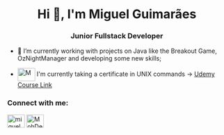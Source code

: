 <h1 align="center">Hi 👋, I'm Miguel Guimarães</h1>
<h3 align="center">Junior Fullstack Developer</h3>

- 🌱 I’m currently working with projects on Java like the Breakout Game, OzNightManager and developing some new skills;

- <a href="(https://www.udemy.com/share/107kpg3@mbzaexMHwrgjnDqstSr6NxzhFAb-_jQErIQ1myk7W-dpfTj_Favg527JrtD8DZuXqQ==/)" target="blank"><img align="center" src="(https://www.udemy.com/share/107kpg3@mbzaexMHwrgjnDqstSr6NxzhFAb-_jQErIQ1myk7W-dpfTj_Favg527JrtD8DZuXqQ==/)" alt="M" height="30" width="40" /></a> I'm currently taking a certificate in UNIX commands -> <a href="https://www.udemy.com/share/107kpg3@mbzaexMHwrgjnDqstSr6NxzhFAb-_jQErIQ1myk7W-dpfTj_Favg527JrtD8DZuXqQ==" target="_blank">
    <i class="fas fa-link"></i> Udemy Course Link
</a>

<h3 align="left">Connect with me:</h3>
<p align="left">
<a href="https://www.linkedin.com/in/miguel-guimar%C3%A3es-206b49239/" target="blank"><img align="center" src="https://raw.githubusercontent.com/rahuldkjain/github-profile-readme-generator/master/src/images/icons/Social/linked-in-alt.svg" alt="miguelguimaraes" height="30" width="40" /></a>
<a href="https://discord.gg/MohDeli#6603" target="blank"><img align="center" src="https://raw.githubusercontent.com/rahuldkjain/github-profile-readme-generator/master/src/images/icons/Social/discord.svg" alt="MohDeli#6603" height="30" width="40" /></a>
</p>

